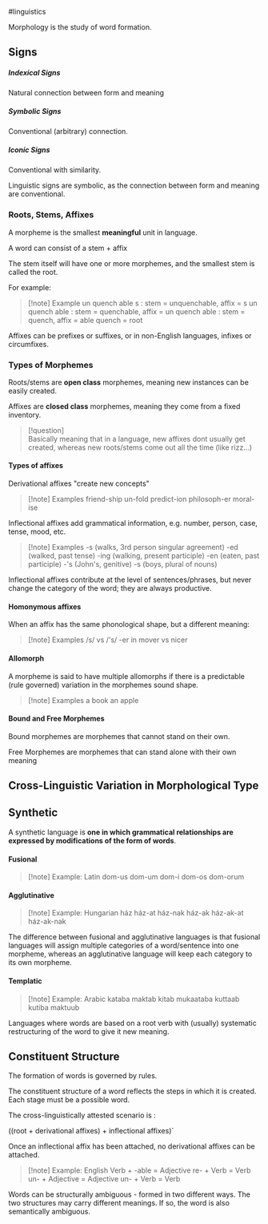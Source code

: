 #linguistics 

Morphology is the study of word formation. 


## Signs

##### Indexical Signs
Natural connection between form and meaning

##### Symbolic Signs
Conventional (arbitrary) connection.

##### Iconic Signs
Conventional with similarity.

Linguistic signs are symbolic, as the connection between form and meaning are conventional.
### Roots, Stems, Affixes

A morpheme is the smallest **meaningful** unit in language. 

A word can consist of a stem + affix

The stem itself will have one or more morphemes, and the smallest stem is called the root.

For example:

>[!note] Example
>un quench able s : stem = unquenchable, affix = s
>un quench able : stem = quenchable, affix = un
>quench able : stem = quench, affix = able
>quench = root

Affixes can be prefixes or suffixes, or in non-English languages, infixes or circumfixes.

### Types of Morphemes


Roots/stems are **open class** morphemes, meaning new instances can be easily created.

Affixes are **closed class** morphemes, meaning they come from a fixed inventory.

>[!question]  \
>Basically meaning that in a language, new affixes dont usually get created, whereas new roots/stems come out all the time (like rizz...)

#### Types of affixes

Derivational affixes "create new concepts"

>[!note] Examples
>friend-ship
>un-fold
>predict-ion
>philosoph-er
>moral-ise

Inflectional affixes add grammatical information, e.g. number, person, case, tense, mood, etc.

>[!note] Examples
>-s (walks, 3rd person singular agreement)
>-ed (walked, past tense)
>-ing (walking, present participle)
>-en (eaten, past participle)
>-'s (John's, genitive)
>-s (boys, plural of nouns)

Inflectional affixes contribute at the level of sentences/phrases, but never change the category of the word; they are always productive.

#### Homonymous affixes

When an affix has the same phonological shape, but a different meaning:

>[!note] Examples
>/s/ vs /'s/
-er in mover vs nicer 

#### Allomorph

A morpheme is said to have multiple allomorphs if there is a predictable (rule governed) variation in the morphemes sound shape.

>[!note] Examples
>a book
>an apple


#### Bound and Free Morphemes

Bound morphemes are morphemes that cannot stand on their own. 

Free Morphemes are morphemes that can stand alone with their own meaning

## Cross-Linguistic Variation in Morphological Type

## Synthetic

A synthetic language is **one in which grammatical relationships are expressed by modifications of the form of words**.


#### Fusional

>[!note] Example: Latin
>dom-us
>dom-um
>dom-i
>dom-os
>dom-orum

#### Agglutinative

>[!note] Example: Hungarian
>ház
>ház-at
>ház-nak
>ház-ak 
>ház-ak-at
>ház-ak-nak

The difference between fusional and agglutinative languages is that fusional languages will assign multiple categories of a word/sentence into one morpheme, whereas an agglutinative language will keep each category to its own morpheme. 

#### Templatic

>[!note] Example: Arabic
>kataba
>maktab
>kitab
>mukaataba
>kuttaab
>kutiba
>maktuub

Languages where words are based on a root verb with (usually) systematic restructuring of the word to give it new meaning. 



## Constituent Structure

The formation of words is governed by rules.

The constituent structure of a word reflects the steps in which it is created. Each stage must be a possible word.

The cross-linguistically attested scenario is :

((root + derivational affixes) + inflectional affixes)`

Once an inflectional affix has been attached, no derivational affixes can be attached.


>[!note] Example: English
>Verb + -able = Adjective
>re- + Verb = Verb
>un- + Adjective = Adjective
>un- + Verb = Verb


Words can be structurally ambiguous - formed in two different ways. The two structures may carry different meanings. If so, the word is also semantically ambiguous. 
